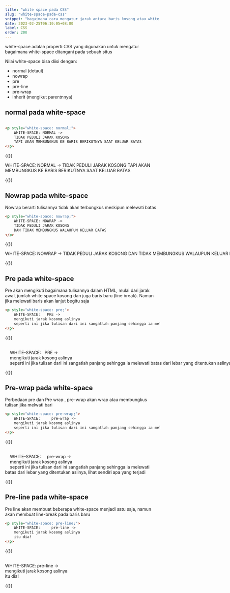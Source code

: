 ```yaml
---
title: "white space pada CSS"
slug: "white-space-pada-css"
snippet: "bagaimana cara mengatur jarak antara baris kosong atau white-space dengan CSS menggunakan white space"
date: 2023-02-25T06:10:05+08:00
label: CSS
order: 200
---
```


white-space adalah properti CSS yang digunakan untuk mengatur bagaimana white-space ditangani pada sebuah situs


Nilai white-space bisa diisi dengan:
- normal (detaul)
- nowrap
- pre
- pre-line
- pre-wrap
- inherit (mengikut parentnnya)

## normal pada white-space

```html

<p style="white-space: normal;"> 
    WHITE-SPACE: NORMAL ->
    TIDAK PEDULI JARAK KOSONG 
    TAPI AKAN MEMBUNGKUS KE BARIS BERIKUTNYA SAAT KELUAR BATAS
</p>

```

{{<result>}}

<p style="white-space: normal;"> 
    WHITE-SPACE: NORMAL ->
    TIDAK PEDULI JARAK KOSONG 
    TAPI AKAN MEMBUNGKUS KE BARIS BERIKUTNYA SAAT KELUAR BATAS
</p>


{{</result>}}


## Nowrap pada white-space
Nowrap berarti tulisannya tidak akan terbungkus meskipun melewati batas

```html
<p style="white-space: nowrap;"> 
    WHITE-SPACE: NOWRAP ->
    TIDAK PEDULI JARAK KOSONG 
    DAN TIDAK MEMBUNGKUS WALAUPUN KELUAR BATAS
</p>
```

{{<result>}}
<p style="white-space: nowrap;"> 
    WHITE-SPACE: NOWRAP ->
    TIDAK PEDULI JARAK KOSONG 
    DAN TIDAK MEMBUNGKUS WALAUPUN KELUAR BATAS SEJAUH APAPUN TULISANNYA BERJALAN
</p>

{{</result>}}


## Pre pada white-space
Pre akan mengikuti bagaimana tulisannya dalam HTML, mulai dari jarak awal, jumlah white space kosong dan juga baris baru (line break). 
Namun jika melewati baris akan lanjut begitu saja

```html
<p style="white-space: pre;"> 
    WHITE-SPACE:   PRE ->
    mengikuti jarak kosong aslinya
    seperti ini jika tulisan dari ini sangatlah panjang sehingga ia melewati batas dari lebar yang ditentukan aslinya, lihat sendiri apa yang terjadi
</p>
```

{{<result>}}
<p style="white-space: pre;"> 
    WHITE-SPACE:   PRE ->
    mengikuti jarak kosong aslinya
    seperti ini jika tulisan dari ini sangatlah panjang sehingga ia melewati batas dari lebar yang ditentukan aslinya, lihat sendiri apa yang terjadi
</p>
{{</result>}}



## Pre-wrap pada white-space
Perbedaan pre dan Pre wrap , pre-wrap akan wrap atau membungkus tulisan jika melwati bari

```html
<p style="white-space: pre-wrap;"> 
    WHITE-SPACE:     pre-wrap ->
    mengikuti jarak kosong aslinya
    seperti ini jika tulisan dari ini sangatlah panjang sehingga ia melewati batas dari lebar yang ditentukan aslinya, lihat sendiri apa yang terjadi
</p>
```

{{<result>}}
<p style="white-space: pre-wrap;"> 
    WHITE-SPACE:     pre-wrap ->
    mengikuti jarak kosong aslinya
    seperti ini jika tulisan dari ini sangatlah panjang sehingga ia melewati batas dari lebar yang ditentukan aslinya, lihat sendiri apa yang terjadi
</p>
{{</result>}}


## Pre-line pada white-space
Pre line akan membuat beberapa white-space menjadi satu saja, namun akan membuat line-break pada baris baru

```html
<p style="white-space: pre-line;"> 
    WHITE-SPACE:     pre-line ->
    mengikuti jarak kosong aslinya
    itu dia!
</p>
```

{{<result>}}
<p style="white-space: pre-line;"> 
    WHITE-SPACE:     pre-line ->
    mengikuti jarak kosong aslinya
    itu dia!
</p>
{{</result>}}